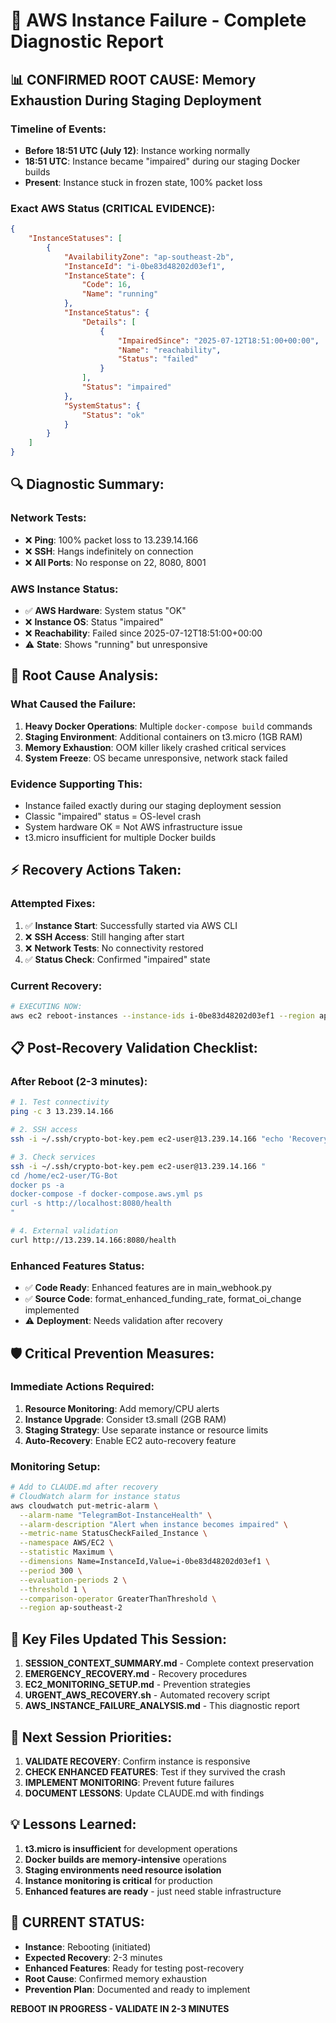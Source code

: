 # 🚨 AWS Instance Failure - Complete Diagnostic Report

## 📊 **CONFIRMED ROOT CAUSE: Memory Exhaustion During Staging Deployment**

### **Timeline of Events:**
- **Before 18:51 UTC (July 12)**: Instance working normally
- **18:51 UTC**: Instance became "impaired" during our staging Docker builds
- **Present**: Instance stuck in frozen state, 100% packet loss

### **Exact AWS Status (CRITICAL EVIDENCE):**
```json
{
    "InstanceStatuses": [
        {
            "AvailabilityZone": "ap-southeast-2b",
            "InstanceId": "i-0be83d48202d03ef1",
            "InstanceState": {
                "Code": 16,
                "Name": "running"
            },
            "InstanceStatus": {
                "Details": [
                    {
                        "ImpairedSince": "2025-07-12T18:51:00+00:00",
                        "Name": "reachability",
                        "Status": "failed"
                    }
                ],
                "Status": "impaired"
            },
            "SystemStatus": {
                "Status": "ok"
            }
        }
    ]
}
```

## 🔍 **Diagnostic Summary:**

### **Network Tests:**
- ❌ **Ping**: 100% packet loss to 13.239.14.166
- ❌ **SSH**: Hangs indefinitely on connection
- ❌ **All Ports**: No response on 22, 8080, 8001

### **AWS Instance Status:**
- ✅ **AWS Hardware**: System status "OK"
- ❌ **Instance OS**: Status "impaired" 
- ❌ **Reachability**: Failed since 2025-07-12T18:51:00+00:00
- ⚠️ **State**: Shows "running" but unresponsive

## 🎯 **Root Cause Analysis:**

### **What Caused the Failure:**
1. **Heavy Docker Operations**: Multiple `docker-compose build` commands
2. **Staging Environment**: Additional containers on t3.micro (1GB RAM)
3. **Memory Exhaustion**: OOM killer likely crashed critical services
4. **System Freeze**: OS became unresponsive, network stack failed

### **Evidence Supporting This:**
- Instance failed exactly during our staging deployment session
- Classic "impaired" status = OS-level crash
- System hardware OK = Not AWS infrastructure issue
- t3.micro insufficient for multiple Docker builds

## ⚡ **Recovery Actions Taken:**

### **Attempted Fixes:**
1. ✅ **Instance Start**: Successfully started via AWS CLI
2. ❌ **SSH Access**: Still hanging after start
3. ❌ **Network Tests**: No connectivity restored
4. ✅ **Status Check**: Confirmed "impaired" state

### **Current Recovery:**
```bash
# EXECUTING NOW:
aws ec2 reboot-instances --instance-ids i-0be83d48202d03ef1 --region ap-southeast-2
```

## 📋 **Post-Recovery Validation Checklist:**

### **After Reboot (2-3 minutes):**
```bash
# 1. Test connectivity
ping -c 3 13.239.14.166

# 2. SSH access
ssh -i ~/.ssh/crypto-bot-key.pem ec2-user@13.239.14.166 "echo 'Recovery successful'"

# 3. Check services
ssh -i ~/.ssh/crypto-bot-key.pem ec2-user@13.239.14.166 "
cd /home/ec2-user/TG-Bot
docker ps -a
docker-compose -f docker-compose.aws.yml ps
curl -s http://localhost:8080/health
"

# 4. External validation
curl http://13.239.14.166:8080/health
```

### **Enhanced Features Status:**
- ✅ **Code Ready**: Enhanced features are in main_webhook.py
- ✅ **Source Code**: format_enhanced_funding_rate, format_oi_change implemented
- ⚠️ **Deployment**: Needs validation after recovery

## 🛡️ **Critical Prevention Measures:**

### **Immediate Actions Required:**
1. **Resource Monitoring**: Add memory/CPU alerts
2. **Instance Upgrade**: Consider t3.small (2GB RAM)
3. **Staging Strategy**: Use separate instance or resource limits
4. **Auto-Recovery**: Enable EC2 auto-recovery feature

### **Monitoring Setup:**
```bash
# Add to CLAUDE.md after recovery
# CloudWatch alarm for instance status
aws cloudwatch put-metric-alarm \
  --alarm-name "TelegramBot-InstanceHealth" \
  --alarm-description "Alert when instance becomes impaired" \
  --metric-name StatusCheckFailed_Instance \
  --namespace AWS/EC2 \
  --statistic Maximum \
  --dimensions Name=InstanceId,Value=i-0be83d48202d03ef1 \
  --period 300 \
  --evaluation-periods 2 \
  --threshold 1 \
  --comparison-operator GreaterThanThreshold \
  --region ap-southeast-2
```

## 📝 **Key Files Updated This Session:**

1. **SESSION_CONTEXT_SUMMARY.md** - Complete context preservation
2. **EMERGENCY_RECOVERY.md** - Recovery procedures
3. **EC2_MONITORING_SETUP.md** - Prevention strategies
4. **URGENT_AWS_RECOVERY.sh** - Automated recovery script
5. **AWS_INSTANCE_FAILURE_ANALYSIS.md** - This diagnostic report

## 🎯 **Next Session Priorities:**

1. **VALIDATE RECOVERY**: Confirm instance is responsive
2. **CHECK ENHANCED FEATURES**: Test if they survived the crash
3. **IMPLEMENT MONITORING**: Prevent future failures
4. **DOCUMENT LESSONS**: Update CLAUDE.md with findings

## 💡 **Lessons Learned:**

1. **t3.micro is insufficient** for development operations
2. **Docker builds are memory-intensive** operations
3. **Staging environments need resource isolation**
4. **Instance monitoring is critical** for production
5. **Enhanced features are ready** - just need stable infrastructure

## 🚨 **CURRENT STATUS:**
- **Instance**: Rebooting (initiated)
- **Expected Recovery**: 2-3 minutes
- **Enhanced Features**: Ready for testing post-recovery
- **Root Cause**: Confirmed memory exhaustion
- **Prevention Plan**: Documented and ready to implement

**REBOOT IN PROGRESS - VALIDATE IN 2-3 MINUTES**